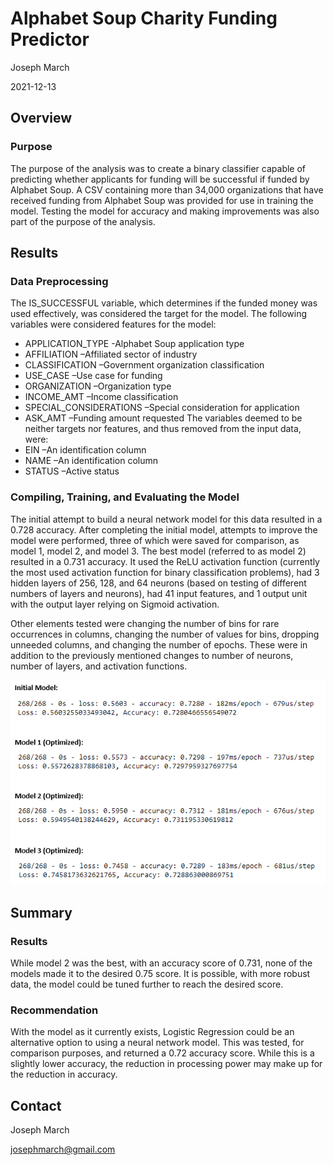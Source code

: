 # Alphabet Soup Charity Funding Predictor
Joseph March

2021-12-13

## Overview
### Purpose
The purpose of the analysis was to create a binary classifier capable of predicting whether applicants for funding will be successful if funded by Alphabet Soup. A CSV containing more than 34,000 organizations that have received funding from Alphabet Soup was provided for use in training the model. Testing the model for accuracy and making improvements was also part of the purpose of the analysis.

## Results
### Data Preprocessing
The IS_SUCCESSFUL variable, which determines if the funded money was used effectively, was considered the target for the model. The following variables were considered features for the model:
- APPLICATION_TYPE -Alphabet Soup application type
- AFFILIATION –Affiliated sector of industry
- CLASSIFICATION –Government organization classification
- USE_CASE –Use case for funding
- ORGANIZATION –Organization type
- INCOME_AMT –Income classification
- SPECIAL_CONSIDERATIONS –Special consideration for application
- ASK_AMT –Funding amount requested
The variables deemed to be neither targets nor features, and thus removed from the input data, were:
- EIN –An identification column
- NAME –An identification column
- STATUS –Active status

### Compiling, Training, and Evaluating the Model
The initial attempt to build a neural network model for this data resulted in a 0.728 accuracy. After completing the initial model, attempts to improve the model were performed, three of which were saved for comparison, as model 1, model 2, and model 3. The best model (referred to as model 2) resulted in a 0.731 accuracy. It used the ReLU activation function (currently the most used activation function for binary classification problems), had 3 hidden layers of 256, 128, and 64 neurons (based on testing of different numbers of layers and neurons), had 41 input features, and 1 output unit with the output layer relying on Sigmoid activation.

Other elements tested were changing the number of bins for rare occurrences in columns, changing the number of values for bins, dropping unneeded columns, and changing the number of epochs. These were in addition to the previously mentioned changes to number of neurons, number of layers, and activation functions.

![models](/Output/models.png)

## Summary
### Results
While model 2 was the best, with an accuracy score of 0.731, none of the models made it to the desired 0.75 score. It is possible, with more robust data, the model could be tuned further to reach the desired score.

### Recommendation
With the model as it currently exists, Logistic Regression could be an alternative option to using a neural network model. This was tested, for comparison purposes, and returned a 0.72 accuracy score. While this is a slightly lower accuracy, the reduction in processing power may make up for the reduction in accuracy.

## Contact
Joseph March

josephmarch@gmail.com

